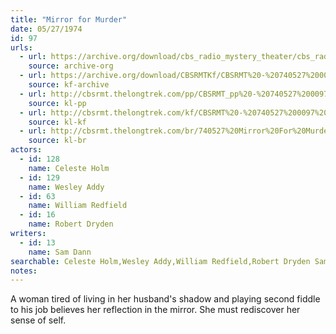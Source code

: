 ```yaml
---
title: "Mirror for Murder"
date: 05/27/1974
id: 97
urls: 
  - url: https://archive.org/download/cbs_radio_mystery_theater/cbs_radio_mystery_theater-0051-0100.zip/cbs_radio_mystery_theater-0051-0100%2Fcbsrmt_0097_mirror_for_murder.mp3
    source: archive-org
  - url: https://archive.org/download/CBSRMTKf/CBSRMT%20-%20740527%200097%20Mirror%20For%20Murder_kf.mp3
    source: kf-archive
  - url: http://cbsrmt.thelongtrek.com/pp/CBSRMT_pp%20-%20740527%200097%20Mirror%20for%20Murder.mp3
    source: kl-pp
  - url: http://cbsrmt.thelongtrek.com/kf/CBSRMT%20-%20740527%200097%20Mirror%20For%20Murder_kf.mp3
    source: kl-kf
  - url: http://cbsrmt.thelongtrek.com/br/740527%20Mirror%20For%20Murder%20-%20WOR.mp3
    source: kl-br
actors:  
  - id: 128
    name: Celeste Holm  
  - id: 129
    name: Wesley Addy  
  - id: 63
    name: William Redfield  
  - id: 16
    name: Robert Dryden
writers:  
  - id: 13
    name: Sam Dann
searchable: Celeste Holm,Wesley Addy,William Redfield,Robert Dryden Sam Dann
notes:  
---
```

A woman tired of living in her husband's shadow and playing second fiddle to his job believes her reflection in the mirror. She must rediscover her sense of self.